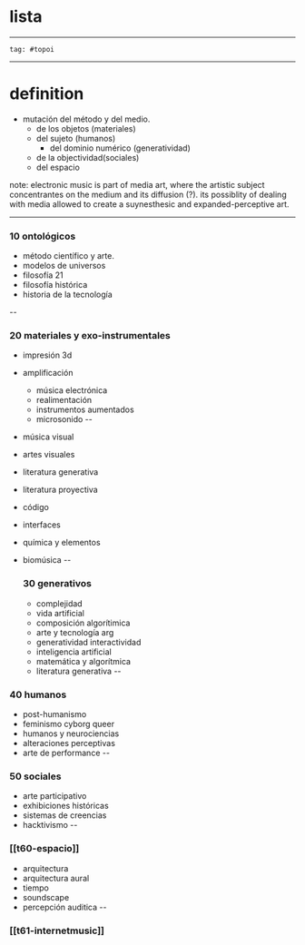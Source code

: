 # lista
---
```query
tag: #topoi
```
---
# definition

- mutación del método y del medio.
	- de los objetos (materiales)
	- del sujeto (humanos)
		- del dominio numérico (generatividad)
	- de la objectividad(sociales)
	- del espacio

note: electronic music is part of media art, where the artistic subject concentrantes on the medium and its diffusion (?).  its possiblity of dealing with media allowed to create a suynesthesic and expanded-perceptive art.


---
 ### 10 ontológicos
 
  - método científico y arte. 
 - modelos de universos
- filosofía 21
- filosofía histórica
- historia de la tecnología

--
### 20 materiales y exo-instrumentales
- impresión 3d
- amplificación
	- música electrónica
	- realimentación
	- instrumentos aumentados
	- microsonido
--
- música visual
- artes visuales
- literatura generativa
- literatura proyectiva
- código
- interfaces
- química y elementos
- biomúsica
--
  
  ###  30 generativos
  
  - complejidad 
  - vida artificial 
  - composición algorítimica 
  - arte y tecnología arg
  - generatividad interactividad 
  - inteligencia artificial 
  - matemática y  algorítmica 
  - literatura generativa
--

 ### 40 humanos
 -  post-humanismo 
  - feminismo cyborg queer 
 -  humanos y neurociencias 
  - alteraciones perceptivas 
-  arte de performance
--

  ### 50 sociales
  - arte participativo 
  - exhibiciones históricas  
  - sistemas de creencias
  - hacktivismo 
--

  ### [[t60-espacio]]
  
- arquitectura 
 - arquitectura aural 
-  tiempo 
-  soundscape 
- percepción auditica 
--
###  [[t61-internetmusic]]	  
  
